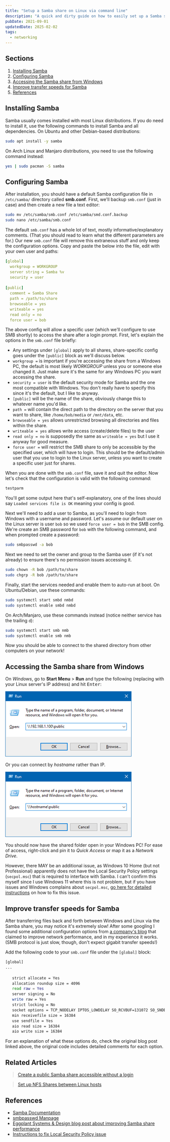 ```yaml
---
title: "Setup a Samba share on Linux via command line"
description: "A quick and dirty guide on how to easily set up a Samba share on Linux that can be accessed from Windows PCs on the same network."
pubDate: 2021-09-01
updatedDate: 2025-02-02
tags:
  - networking
---
```


## Sections

1. [Installing Samba](#install)
2. [Configuring Samba](#config)
3. [Accessing the Samba share from Windows](#access)
4. [Improve transfer speeds for Samba](#speed)
5. [References](#ref)

<div id='install'/>

## Installing Samba

Samba usually comes installed with most Linux distributions. If you do need to install it, use the following commands to install Samba and all dependencies. On Ubuntu and other Debian-based distributions:

```bash
sudo apt install -y samba
```

On Arch Linux and Manjaro distributions, you need to use the following command instead:

```bash
yes | sudo pacman -S samba
```

<div id='config'/>

## Configuring Samba

After installation, you should have a default Samba configuration file in `/etc/samba/` directory called **smb.conf**. First, we'll backup `smb.conf` (just in case) and then create a new file a text editor:

```bash
sudo mv /etc/samba/smb.conf /etc/samba/smd.conf.backup
sudo nano /etc/samba/smb.conf
```

The default `smb.conf` has a whole lot of text, mostly informative/explanatory comments. (That you should read to learn what the different parameters are for.) Our new `smb.conf` file will remove this extraneous stuff and only keep the configuration options. Copy and paste the below into the file, edit with your own user and paths:

```yaml
[global]
  workgroup = WORKGROUP
  server string = Samba %v
  security = user

[public]
  comment = Samba Share
  path = /path/to/share
  browseable = yes
  writeable = yes
  read only = no
  force user = bob
```

The above config will allow a specific user (which we'll configure to use SMB shortly) to access the share after a login prompt. First, let's explain the options in the `smb.conf` file briefly:

- Any settings under `[global]` apply to all shares, share-specific config goes under the `[public]` block as we'll discuss below.
- `workgroup =` is important if you're accessing the share from a Windows PC, the default is most likely <em>WORKGROUP</em> unless you or someone else changed it. Just make sure it's the same for any Windows PC you want accessing the share.
- `security = user` is the default security mode for Samba and the one most compatible with Windows. You don't really have to specify this since it's the default, but I like to anyway.
- `[public]` will be the name of the share, obviously change this to whatever name you'd like.
- `path =` will contain the direct path to the directory on the server that you want to share, like `/home/bob/media` or `/mnt/data`, etc.
- `browseable = yes` allows unrestricted browsing all directories and files within the share.
- `writeable = yes` allows write access (create/delete files) to the user
- `read only = no` is supposedly the same as `writeable = yes` but I use it anyway for good measure.
- `force user =` will restrict the SMB share to only be accessible by the specified user, which will have to login. This should be the default/admin user that you use to login to the Linux server, unless you want to create a specific user just for shares.

When you are done with the `smb.conf` file, save it and quit the editor. Now let's check that the configuration is valid with the following command:

```bash
testparm
```

You'll get some output here that's self-explanatory, one of the lines should say `Loaded services file is OK` meaning your config is good.

Next we'll need to add a user to Samba, as you'll need to login from Windows with a username and password. Let's assume our default user on the Linux server is user `bob` so we used `force user = bob` in the SMB config. We're create an SMB password for `bob` with the following command, and when prompted create a password:

```bash
sudo smbpasswd -a bob
```

Next we need to set the owner and group to the Samba user (if it's not already) to ensure there's no permission issues accessing it.

```bash
sudo chown -R bob /path/to/share
sudo chgrp -R bob /path/to/share
```

Finally, start the services needed and enable them to auto-run at boot. On Ubuntu/Debian, use these commands:

```bash
sudo systemctl start smbd nmbd
sudo systemctl enable smbd nmbd
```

On Arch/Manjaro, use these commands instead (notice neither service has the trailing `d`):

```bash
sudo systemctl start smb nmb
sudo systemctl enable smb nmb
```

Now you should be able to connect to the shared directory from other computers on your network!

<div id='access'/>

## Accessing the Samba share from Windows

On _Windows_, go to **Start Menu** > **Run** and type the following (replacing with your Linux server's IP address) and hit <kbd>Enter</kbd>:

![Windows Run](../../img/blog/samba1.png 'Windows Run')

Or you can connect by _hostname_ rather than IP.

![Windows Run](../../img/blog/samba2.png 'Windows Run')

You should now have the shared folder open in your Windows PC! For ease of access, right-click and pin it to _Quick Access_ or map it as a _Network Drive_.

However, there MAY be an additional issue, as Windows 10 Home (but not Professional) apparently does not have the Local Security Policy settings (`secpol.msc`) that is required to interface with Samba. I can't confirm this myself since I use Windows 11 where this is not problem, but if you have issues and Windows complains about `secpol.msc`, <a href="https://www.majorgeeks.com/content/page/how_to_enable_local_security_policy_in_windows_10_home.html" target="_blank">go here for detailed instructions</a> on how to fix this issue.

<div id='speed'/>

## Improve transfer speeds for Samba

After transferring files back and forth between Windows and Linux via the Samba share, you may notice it's extremely slow! After some googling I found some additional configuration options from <a href="https://eggplant.pro/blog/faster-samba-smb-cifs-share-performance" target="_blank" rel="noopener noreferrer">a company's blog</a> that claimed to improve network performance, and in my experience it works. (SMB protocol is just slow, though, don't expect gigabit transfer speeds!)

Add the following code to your `smb.conf` file under the `[global]` block:

```bash
[global]
...

   strict allocate = Yes
   allocation roundup size = 4096
   read raw = Yes
   server signing = No
   write raw = Yes
   strict locking = No
   socket options = TCP_NODELAY IPTOS_LOWDELAY SO_RCVBUF=131072 SO_SNDBUF=131072
   min receivefile size = 16384
   use sendfile = Yes
   aio read size = 16384
   aio write size = 16384
```

For an explanation of what these options do, check the original blog post linked above, the original code includes detailed comments for each option.

## Related Articles

> [Create a public Samba share accessible without a login](/blog/create-public-samba-share-without-login/)

> [Set up NFS Shares between Linux hosts](/blog/setup-nfs-shares-linux/)

<div id='ref'/>

## References

- <a href="https://www.samba.org/samba/docs" target="_blank" rel="noopener noreferrer">Samba Documentation</a>
- <a href="https://www.samba.org/samba/docs/current/man-html/smbpasswd.8.html" target="_blank" rel="noopener noreferrer">smbpasswd Manpage</a>
- <a href="https://eggplant.pro/blog/faster-samba-smb-cifs-share-performance" target="_blank" rel="noopener noreferrer">Eggplant Systems & Design blog post about improving Samba share performance</a>
- <a href="https://www.majorgeeks.com/content/page/how_to_enable_local_security_policy_in_windows_10_home.html" target="_blank">Instructions to fix Local Security Policy issue</a>
